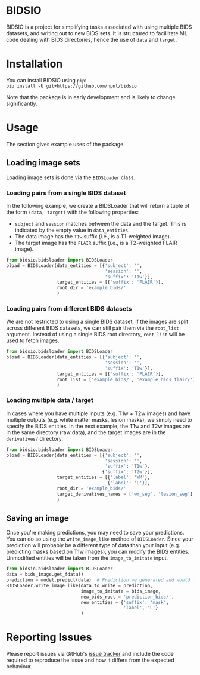# BIDSIO

BIDSIO is a project for simplifying tasks associated with using multiple BIDS datasets, and writing out to new BIDS 
sets. It is structured to facillitate ML code dealing with BIDS directories, hence the use of `data` and `target`.

# Installation

You can install BIDSIO using `pip`:  
`pip install -U git+https://github.com/npnl/bidsio`  

Note that the package is in early development and is likely to change significantly.

# Usage
The section gives example uses of the package.
## Loading image sets
Loading image sets is done via the `BIDSLoader` class.
### Loading pairs from a single BIDS dataset 
In the following example, we create a BIDSLoader that will
return a tuple of the form `(data, target)` with the following properties:  
- `subject` and `session` matches between the data and the target. This is indicated by the empty value in `data_entities`.
- The data image has the `T1w` suffix (i.e., is a T1-weighted image).
- The target image has the `FLAIR` suffix (i.e., is a T2-weighted FLAIR image).
````python
from bidsio.bidsloader import BIDSLoader
bload = BIDSLoader(data_entities = [{'subject': '',
                                     'session': '',
                                     'suffix': 'T1w'}],
                   target_entities = [{'suffix': 'FLAIR'}],
                   root_dir = 'example_bids/'
                   )
````

### Loading pairs from different BIDS datasets
We are not restricted to using a single BIDS dataset. If the images are split across different BIDS datasets, we can
still pair them via the `root_list` argument. Instead of using a single BIDS root directory, `root_list` will be used
to fetch images.
````python
from bidsio.bidsloader import BIDSLoader
bload = BIDSLoader(data_entities = [{'subject': '',
                                     'session': '',
                                     'suffix': 'T1w'}],
                   target_entities = [{'suffix': 'FLAIR'}],
                   root_list = ['example_bids/', 'example_bids_flair/']
                   )
````

### Loading multiple data / target 
In cases where you have multiple inputs (e.g. T1w + T2w images) and have multiple outputs (e.g. white matter masks, 
lesion masks), we simply need to specify the BIDS entities. In the next example, the T1w and T2w images are in the
same directory (raw data), and the target images are in the `derivatives/` directory.

````python
from bidsio.bidsloader import BIDSLoader
bload = BIDSLoader(data_entities = [{'subject': '',
                                     'session': '',
                                     'suffix': 'T1w'},
                                    {'suffix': 'T2w'}],
                   target_entities = [{'label': 'WM'},
                                      {'label': 'L'}],
                   root_dir = 'example_bids/'
                   target_derivatives_names = ['wm_seg', 'lesion_seg']
                   )
````
## Saving an image
Once you're making predictions, you may need to save your predictions. You can do so using the `write_image_like` method
of `BIDSLoader`. Since your prediction will probably be a different type of data than your input (e.g. predicting masks
based on T1w images), you can modify the BIDS entities. Unmodified entities will be taken from the `image_to_imitate`
input.

````python
from bidsio.bidsloader import BIDSLoader
data = bids_image.get_fdata()
prediction = model.predict(data)  # Prediction we generated and would like to save.
BIDSLoader.write_image_like(data_to_write = prediction,
                            image_to_imitate = bids_image,
                            new_bids_root = 'prediction_bids/',
                            new_entities = {'suffix': 'mask',
                                            'label', 'L'}
                            )
````

# Reporting Issues
Please report issues via GitHub's [issue tracker](https://github.com/npnl/bidsio/issues) and include the code required
to reproduce the issue and how it differs from the expected behaviour.